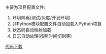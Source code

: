 主要为项目配置文件:

1. 环境隔离(测试/灰度/开发环境)
2. 非Python模块配置文件自动加载入Python项目
3. 状态码自动映射加载
4. 日志自动处理(按照时间切割等)

[代码下载](.image/06-%E5%B7%A5%E5%8E%82%E6%A8%A1%E5%BC%8F%E9%85%8D%E7%BD%AE%E6%96%87%E4%BB%B6/config.zip)